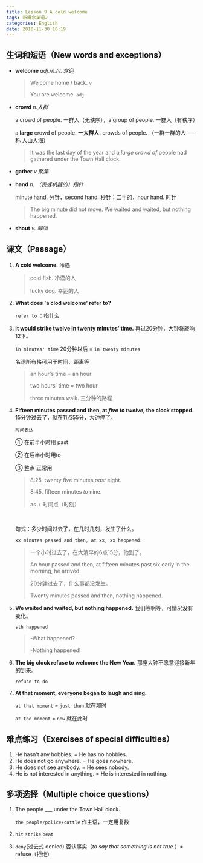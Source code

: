 ```yaml
---
title: Lesson 9 A cold welcome
tags: 新概念英语2
categories: English
date: 2018-11-30 16:19
---
```




## 生词和短语（New words and exceptions）

- **welcome** *adj./n./v.* 欢迎

  > Welcome home / back. `v`
  >
  > You are welcome. `adj`

- **crowd** *n.人群* 

  a crowd of people. 一群人（无秩序），a group of people. 一群人（有秩序）

  a **large** crowd of people. **一大群人.** crowds of people. （一群一群的人——称 人山人海）

  > It was the last day of the year and *a large crowd of* people had gathered under the Town Hall clock.

- **gather** *v.聚集*

- **hand** *n. （表或机器的）指针*

  minute hand. 分针，second hand. 秒针；二手的，hour hand. 时针

  > The big minute did not move. We waited and waited, but nothing happened.

- **shout** *v. 喊叫*



## 课文（Passage）

1. **A cold welcome.** 冷遇

   > cold fish. 冷漠的人
   >
   > lucky dog. 幸运的人

2. **What does  'a clod welcome' refer to?** 

   `refer to` ：指什么

3. **It would strike twelve in twenty minutes' time.** 再过20分钟，大钟将敲响12下。

   `in minutes' time` 20分钟以后 = `in twenty minutes`

   <span color="orange">名词所有格可用于时间、距离等</span>

   > an hour's time = an hour
   >
   > two hours' time = two hour
   >
   > three minutes walk. 三分钟的路程

4. **Fifteen minutes passed and then, at *five to twelve*, the clock stopped.** 15分钟过去了，就在11点55分，大钟停了。

   `时间表达`

   ① 在前半小时用 past

   ② 在后半小时用to

   ③ 整点 正常用

   > 8:25.  twenty five minutes *past* eight.
   >
   > 8:45.  fifteen minutes *to* nine.
   >
   > as + 时间点（时刻）

   <br/>

   <span color="orange">句式：多少时间过去了，在几时几刻，发生了什么。</span>

   `xx minutes passed and then, at xx, xx happened.`

   > 一个小时过去了，在大清早的6点15分，他到了。
   >
   > An hour passed and then, at fifteen minutes past six early in the morning, he arrived.
   >
   > 20分钟过去了，什么事都没发生。
   >
   > Twenty minutes passed and then, nothing happened.

5. **We waited and waited, but nothing happened.** 我们等啊等，可情况没有变化。

   `sth happened`

   > -What happened?
   >
   > -Nothing happened!

6. **The big clock refuse to welcome the New Year.** 那座大钟不愿意迎接新年的到来。

   `refuse to do` 

7. **At that moment, everyone began to laugh and sing.** 

   `at that moment` = `just then` 就在那时

   `at the moment` = `now` 就在此时



## 难点练习（Exercises of special difficulties）

1. He hasn't any hobbies. = He has no hobbies.
2. He does not go anywhere. = He goes nowhere.
3. He does not see anybody. = He sees nobody.
4. He is not interested in anything. = He is interested in nothing.



## 多项选择（Multiple choice questions）

1. The people ___ under the Town Hall clock.

   `the people/police/cattle` 作主语，一定用复数

2. `hit` `strike` `beat` 

3. `deny`(过去式 denied)  否认事实（*to say that something is not true.*）≠ refuse（拒绝）




